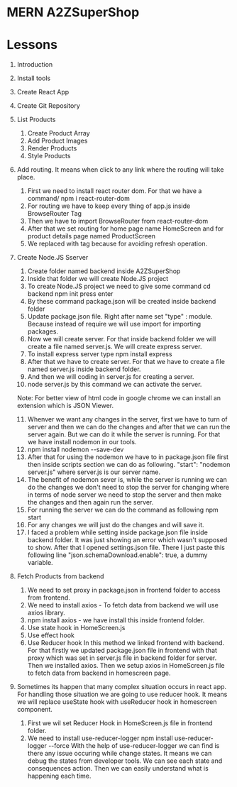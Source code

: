 # MERN A2ZSuperShop

# Lessons
1. Introduction
2. Install tools
3. Create React App
4. Create Git Repository
5. List Products
    1. Create Product Array
    2. Add Product Images
    3. Render Products
    4. Style Products
6. Add routing. It means when click to any link where the routing will take place.
    1. First we need to install react router dom. For that we have a command/
        npm i react-router-dom
    2. For routing we have to keep every thing of app.js inside BrowseRouter Tag
    3. Then we have to import BrowseRouter from react-router-dom
    4. After that we set routing for home page name HomeScreen and for product details page named ProductScreen
    5. We replaced <a> with <Link> tag because for avoiding refresh operation.



7. Create Node.JS Sserver
    1. Create  folder named backend inside A2ZSuperShop
    2. Inside that folder we will create Node.JS project
    3. To create Node.JS project we need to give some command
        cd backend
        npm init
        press enter
    4. By these command package.json will be created inside backend folder
    5. Update package.json file. Right after name set "type" : module. Because instead of require we will use import for importing packages.
    6. Now we will create server. For that inside backend folder we will create a file 
    named server.js. We will create express server.
    7. To install express server type 
        npm install express
    8. After that we have to create server. For that we have to create a file named server.js inside backend folder.
    9. And then we will coding in server.js for creating a server.
    10. node server.js by this command we can activate the server.

    Note: For better view of html code in google chrome we can install an extension which is JSON Viewer.

    11. Whenver we want any changes in the server, first we have to turn of server and then we can do the changes and after that we can run the server again. But we can do it while the server is running. For that we have install nodemon in our tools.
    12. npm install nodemon --save-dev
    13. After that for using the nodemon we have to in package.json file first then inside scripts section we can do as following.
    "start": "nodemon server.js" where server.js is our server name.
    14. The benefit of nodemon sever is, while the server is running we can do the changes we don't need to stop the server for changing where in terms of node server we need to stop the server and then make the changes and then again run the server.
    15. For running the server we can do the command as following
        npm start
    16. For any changes we will just do the changes and will save it.
    17. I faced a problem while setting inside package.json file inside backend folder. It was just showing an error which wasn't supposed to show. After that I opened settings.json file. There I just paste this following line
    "json.schemaDownload.enable": true, a dummy variable.


8. Fetch Products from backend
    1. We need to set proxy in package.json in frontend folder to access from frontend.
    2. We need to install axios - To fetch data from backend we will use axios library.
    3. npm install axios - we have install this inside frontend folder.
    4. Use state hook in HomeScreen.js
    5. Use effect hook
    6. Use Reducer hook
    In this method we linked frontend with backend. For that firstly we updated package.json file in frontend with that proxy which was set in server.js file in backend folder for server.
    Then we installed axios.
    Then we setup axios in HomeScreen.js file to fetch data from backend in homescreen page.

9. Sometimes its happen that many complex situation occurs in react app. For handling those         situation we are going to use reducer hook. It means we will replace useState hook with useReducer hook in homescreen component.
    1. First we wil set Reducer Hook in HomeScreen.js file in frontend folder.
    2. We need to install use-reducer-logger
        npm install use-reducer-logger --force
            With the help of use-reducer-logger we can find is there any issue occuring while change states. It means we can debug the
            states from developer tools. We can see each state and consequences action. Then we can easily understand what is happening each time.
